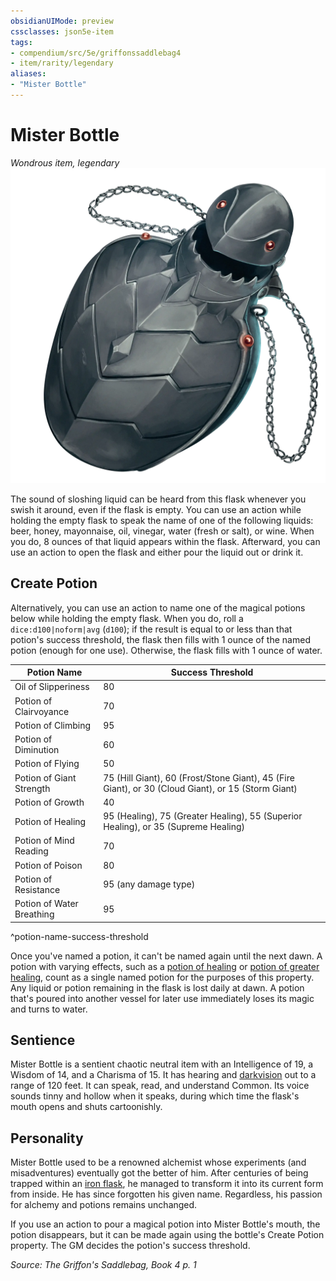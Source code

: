 ```yaml
---
obsidianUIMode: preview
cssclasses: json5e-item
tags:
- compendium/src/5e/griffonssaddlebag4
- item/rarity/legendary
aliases: 
- "Mister Bottle"
---
```

# Mister Bottle
*Wondrous item, legendary*  
![](https://raw.githubusercontent.com/TheGiddyLimit/homebrew-img/main/img/GriffonsSaddlebag4/Items/Mister-Bottle.webp#right)  


The sound of sloshing liquid can be heard from this flask whenever you swish it around, even if the flask is empty. You can use an action while holding the empty flask to speak the name of one of the following liquids: beer, honey, mayonnaise, oil, vinegar, water (fresh or salt), or wine. When you do, 8 ounces of that liquid appears within the flask. Afterward, you can use an action to open the flask and either pour the liquid out or drink it.

## Create Potion

Alternatively, you can use an action to name one of the magical potions below while holding the empty flask. When you do, roll a `dice:d100|noform|avg` (`d100`); if the result is equal to or less than that potion's success threshold, the flask then fills with 1 ounce of the named potion (enough for one use). Otherwise, the flask fills with 1 ounce of water.

| Potion Name | Success Threshold |
|-------------|-------------------|
| Oil of Slipperiness | 80 |
| Potion of Clairvoyance | 70 |
| Potion of Climbing | 95 |
| Potion of Diminution | 60 |
| Potion of Flying | 50 |
| Potion of Giant Strength | 75 (Hill Giant), 60 (Frost/Stone Giant), 45 (Fire Giant), or 30 (Cloud Giant), or 15 (Storm Giant) |
| Potion of Growth | 40 |
| Potion of Healing | 95 (Healing), 75 (Greater Healing), 55 (Superior Healing), or 35 (Supreme Healing) |
| Potion of Mind Reading | 70 |
| Potion of Poison | 80 |
| Potion of Resistance | 95 (any damage type) |
| Potion of Water Breathing | 95 |
^potion-name-success-threshold

Once you've named a potion, it can't be named again until the next dawn. A potion with varying effects, such as a [potion of healing](compendium/items/potion-of-healing.md) or [potion of greater healing](compendium/items/potion-of-greater-healing.md), count as a single named potion for the purposes of this property. Any liquid or potion remaining in the flask is lost daily at dawn. A potion that's poured into another vessel for later use immediately loses its magic and turns to water.

## Sentience

Mister Bottle is a sentient chaotic neutral item with an Intelligence of 19, a Wisdom of 14, and a Charisma of 15. It has hearing and [darkvision](/compendium/rules/senses.md#Darkvision) out to a range of 120 feet. It can speak, read, and understand Common. Its voice sounds tinny and hollow when it speaks, during which time the flask's mouth opens and shuts cartoonishly.

## Personality

Mister Bottle used to be a renowned alchemist whose experiments (and misadventures) eventually got the better of him. After centuries of being trapped within an [iron flask](compendium/items/iron-flask.md), he managed to transform it into its current form from inside. He has since forgotten his given name. Regardless, his passion for alchemy and potions remains unchanged.

If you use an action to pour a magical potion into Mister Bottle's mouth, the potion disappears, but it can be made again using the bottle's Create Potion property. The GM decides the potion's success threshold.

*Source: The Griffon's Saddlebag, Book 4 p. 1*